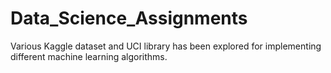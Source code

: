 # Data_Science_Assignments
Various Kaggle dataset and UCI library has been explored for implementing different machine learning algorithms.

